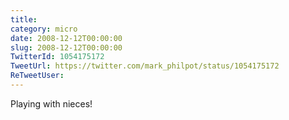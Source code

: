 ```yaml
---
title: 
category: micro
date: 2008-12-12T00:00:00
slug: 2008-12-12T00:00:00
TwitterId: 1054175172
TweetUrl: https://twitter.com/mark_philpot/status/1054175172
ReTweetUser: 
---
```


Playing with nieces!